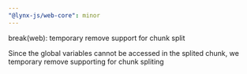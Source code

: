 ```yaml
---
"@lynx-js/web-core": minor
---
```


break(web): temporary remove support for chunk split

Since the global variables cannot be accessed in the splited chunk, we temporary remove supporting for chunk spliting
